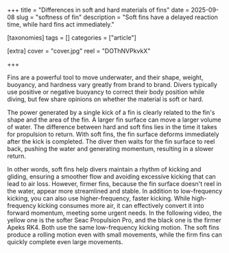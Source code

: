 +++
title = "Differences in soft and hard materials of fins"
date = 2025-09-08
slug = "softness of fin"
description = "Soft fins have a delayed reaction time, while hard fins act immediately."

[taxonomies]
tags = []
categories = ["article"]

[extra]
cover = "cover.jpg"
reel = "DOThNVPkvkX"

+++

Fins are a powerful tool to move underwater, and their shape, weight, buoyancy, and hardness vary greatly from brand to brand. Divers typically use positive or negative buoyancy to correct their body position while diving, but few share opinions on whether the material is soft or hard.

The power generated by a single kick of a fin is clearly related to the fin's shape and the area of the fin. A larger fin surface can move a larger volume of water. The difference between hard and soft fins lies in the time it takes for propulsion to return. With soft fins, the fin surface deforms immediately after the kick is completed. The diver then waits for the fin surface to reel back, pushing the water and generating momentum, resulting in a slower return.

In other words, soft fins help divers maintain a rhythm of kicking and gliding, ensuring a smoother flow and avoiding excessive kicking that can lead to air loss. However, firmer fins, because the fin surface doesn't reel in the water, appear more streamlined and stable. In addition to low-frequency kicking, you can also use higher-frequency, faster kicking. While high-frequency kicking consumes more air, it can effectively convert it into forward momentum, meeting some urgent needs. In the following video, the yellow one is the softer Seac Propulsion Pro, and the black one is the firmer Apeks RK4. Both use the same low-frequency kicking motion. The soft fins produce a rolling motion even with small movements, while the firm fins can quickly complete even large movements.

